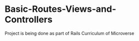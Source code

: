 # Basic-Routes-Views-and-Controllers

Project is being done as part of Rails Curriculum of Microverse
